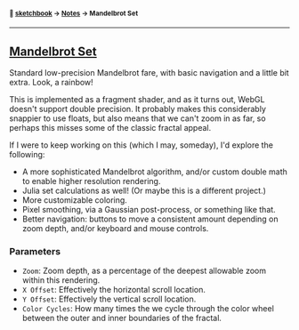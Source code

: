 #### <sup>:notebook: [sketchbook](../README.md) → [Notes](./README.md) → Mandelbrot Set</sup>
---

## [Mandelbrot Set](http://flatpickles.com/sketchbook/#mandelbrot-set)

Standard low-precision Mandelbrot fare, with basic navigation and a little bit extra. Look, a rainbow!

This is implemented as a fragment shader, and as it turns out, WebGL doesn't support double precision. It probably makes this considerably snappier to use floats, but also means that we can't zoom in as far, so perhaps this misses some of the classic fractal appeal.

If I were to keep working on this (which I may, someday), I'd explore the following:
* A more sophisticated Mandelbrot algorithm, and/or custom double math to enable higher resolution rendering.
* Julia set calculations as well! (Or maybe this is a different project.)
* More customizable coloring.
* Pixel smoothing, via a Gaussian post-process, or something like that.
* Better navigation: buttons to move a consistent amount depending on zoom depth, and/or keyboard and mouse controls.

### Parameters

* `Zoom`: Zoom depth, as a percentage of the deepest allowable zoom within this rendering.
* `X Offset`: Effectively the horizontal scroll location.
* `Y Offset`: Effectively the vertical scroll location.
* `Color Cycles`: How many times the we cycle through the color wheel between the outer and inner boundaries of the fractal.
